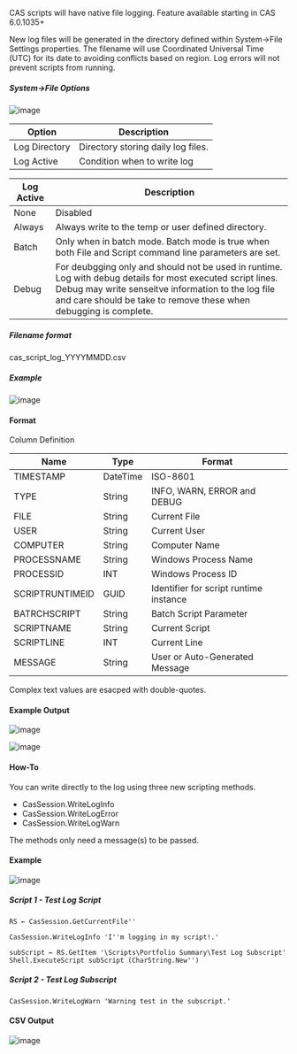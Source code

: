 CAS scripts will have native file logging.  Feature available starting in CAS 6.0.1035+  

New log files will be generated in the directory defined within System->File Settings properties.  The filename will use Coordinated Universal Time (UTC) for its date to avoiding conflicts based on region.  Log errors will not prevent scripts from running.

##### System->File Options

![image](https://user-images.githubusercontent.com/5807754/115915373-dc88aa80-a438-11eb-81ba-129eb0b274cd.png)

Option | Description
--|--
Log Directory|Directory storing daily log files.
Log Active|Condition when to write log

Log Active|Description
--|--
None|Disabled
Always|Always write to the temp or user defined directory.
Batch|Only when in batch mode.  Batch mode is true when both File and Script command line parameters are set.
Debug|For deubgging only and should not be used in runtime. Log with debug details for most executed script lines. Debug may write senseitve information to the log file and care should be take to remove these when debugging is complete.

##### Filename format
cas_script_log_YYYYMMDD.csv

##### Example
![image](https://user-images.githubusercontent.com/5807754/115907462-86af0500-a42e-11eb-871a-d03eb54399d7.png)

#### Format

Column Definition

Name|Type|Format
--|--|--
TIMESTAMP|DateTime|ISO-8601
TYPE|String|INFO, WARN, ERROR and DEBUG
FILE|String|Current File
USER|String|Current User
COMPUTER|String|Computer Name
PROCESSNAME|String|Windows Process Name
PROCESSID|INT|Windows Process ID
SCRIPTRUNTIMEID|GUID|Identifier for script runtime instance 
BATRCHSCRIPT|String|Batch Script Parameter
SCRIPTNAME|String|Current Script
SCRIPTLINE|INT|Current Line
MESSAGE|String|User or Auto-Generated Message

Complex text values are esacped with double-quotes.

#### Example Output

![image](https://user-images.githubusercontent.com/5807754/115920691-2a54e100-a440-11eb-940a-2616174cad73.png)

![image](https://user-images.githubusercontent.com/5807754/116114609-219e1e00-a67f-11eb-9e54-6d5813bc94ea.png)

#### How-To

You can write directly to the log using three new scripting methods.

- CasSession.WriteLogInfo
- CasSession.WriteLogError
- CasSession.WriteLogWarn

The methods only need a message(s) to be passed.

#### Example


![image](https://user-images.githubusercontent.com/5807754/115905198-60d43100-a42b-11eb-9bfc-4f6bb8941c8c.png)

##### Script 1 - Test Log Script

```apl
RS ← CasSession.GetCurrentFile''  
  
CasSession.WriteLogInfo 'I''m logging in my script!.'  
  
subScript ← RS.GetItem '\Scripts\Portfolio Summary\Test Log Subscript'  
Shell.ExecuteScript subScript (CharString.New'')
```

##### Script 2 - Test Log Subscript

```apl
CasSession.WriteLogWarn 'Warning test in the subscript.'
```

#### CSV Output

![image](https://user-images.githubusercontent.com/5807754/116114609-219e1e00-a67f-11eb-9e54-6d5813bc94ea.png)
